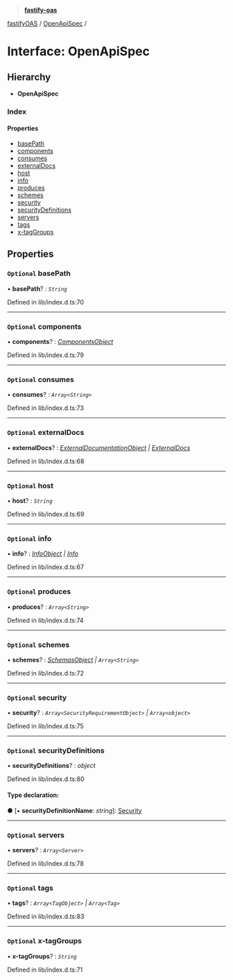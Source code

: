 > **[fastify-oas](../README.md)**

[fastifyOAS](../modules/fastifyoas.md) / [OpenApiSpec](fastifyoas.openapispec.md) /

# Interface: OpenApiSpec

## Hierarchy

* **OpenApiSpec**

### Index

#### Properties

* [basePath](fastifyoas.openapispec.md#optional-basepath)
* [components](fastifyoas.openapispec.md#optional-components)
* [consumes](fastifyoas.openapispec.md#optional-consumes)
* [externalDocs](fastifyoas.openapispec.md#optional-externaldocs)
* [host](fastifyoas.openapispec.md#optional-host)
* [info](fastifyoas.openapispec.md#optional-info)
* [produces](fastifyoas.openapispec.md#optional-produces)
* [schemes](fastifyoas.openapispec.md#optional-schemes)
* [security](fastifyoas.openapispec.md#optional-security)
* [securityDefinitions](fastifyoas.openapispec.md#optional-securitydefinitions)
* [servers](fastifyoas.openapispec.md#optional-servers)
* [tags](fastifyoas.openapispec.md#optional-tags)
* [x-tagGroups](fastifyoas.openapispec.md#optional-x-taggroups)

## Properties

### `Optional` basePath

• **basePath**? : *`String`*

Defined in lib/index.d.ts:70

___

### `Optional` components

• **components**? : *[ComponentsObject](componentsobject.md)*

Defined in lib/index.d.ts:79

___

### `Optional` consumes

• **consumes**? : *`Array<String>`*

Defined in lib/index.d.ts:73

___

### `Optional` externalDocs

• **externalDocs**? : *[ExternalDocumentationObject](externaldocumentationobject.md) | [ExternalDocs](externaldocs.md)*

Defined in lib/index.d.ts:68

___

### `Optional` host

• **host**? : *`String`*

Defined in lib/index.d.ts:69

___

### `Optional` info

• **info**? : *[InfoObject](infoobject.md) | [Info](info.md)*

Defined in lib/index.d.ts:67

___

### `Optional` produces

• **produces**? : *`Array<String>`*

Defined in lib/index.d.ts:74

___

### `Optional` schemes

• **schemes**? : *[SchemasObject](schemasobject.md) | `Array<String>`*

Defined in lib/index.d.ts:72

___

### `Optional` security

• **security**? : *`Array<SecurityRequirementObject>` | `Array<object>`*

Defined in lib/index.d.ts:75

___

### `Optional` securityDefinitions

• **securityDefinitions**? : *object*

Defined in lib/index.d.ts:80

#### Type declaration:

● \[▪ **securityDefinitionName**: *string*\]: [Security](../README.md#security)

___

### `Optional` servers

• **servers**? : *`Array<Server>`*

Defined in lib/index.d.ts:78

___

### `Optional` tags

• **tags**? : *`Array<TagObject>` | `Array<Tag>`*

Defined in lib/index.d.ts:83

___

### `Optional` x-tagGroups

• **x-tagGroups**? : *`String`*

Defined in lib/index.d.ts:71